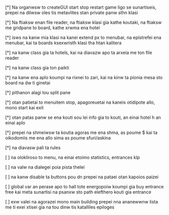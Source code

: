 [*] Na organwsw to createGUI start stop restart game ligo se sunartiseis, prepei na dilwsw oles tis metavlites stan private panw sthn klasi

[*] Na ftiaksw enan file reader, na ftiaksw klasi gia kathe koutaki, na ftiaksw me gridpane to board, kathe xrwma ena hotel

[*] isws na kanw mia klasi na kanei extend px to menubar, na epistrefei ena menubar, kai ta boards ksexwristh klasi tha htan kalitera

[*] na kanw class gia ta hotels, kai na diavazw apo ta arxeia me ton file reader

[*] na kanw class gia ton paikti

[*] na kanw ena aplo koumpi na rixnei to zari, kai na kinw ta pionia mesa sto board na dw ti ginetai 

[*] pithanon alagi tou split pane 

[*] otan patietai to menuitem stop, apagoreuetai na kaneis otidipote allo, mono start kai exit

[*] otan patas panw se ena kouti sou lei info gia to kouti, an einai hotel h an einai aplo

[*] prepei na shmeiwsw ta koutia agoras me ena shma, as poume $ kai ta
oikodomiis me ena allo sima as poume sfuri/askina

[*] na diavasw pali ta rules

[ ] na olokliroso to menu, na einai etoimo statistics, entrances klp

[ ] na valw na dialegei poia pista thelei

[ ] na kanw disable ta buttons pou dn prepei na pataei otan kapoios paizei

[ ] global var an perase apo to hall tote energopoiw koumpi gia buy entrance free kai meta sunartisi na psanxw sto path elefthero kouti gia entrance

[ ] exw valei na agorazei mono main building prepei nna ananewwnw lista me ti exei xtisei gia na tou dinw tis katalliles epiloges